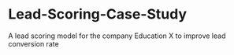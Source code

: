 # Lead-Scoring-Case-Study
A lead scoring model for the company Education X to improve lead conversion rate
